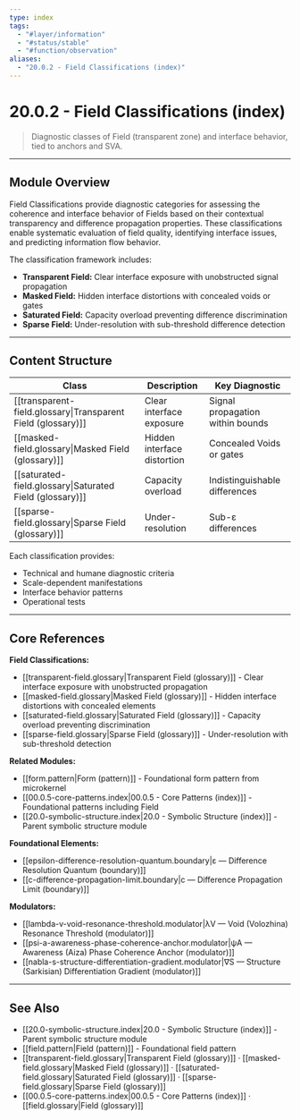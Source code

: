 ```yaml
---
type: index
tags:
  - "#layer/information"
  - "#status/stable"
  - "#function/observation"
aliases:
  - "20.0.2 - Field Classifications (index)"
---
```


# 20.0.2 - Field Classifications (index)

> Diagnostic classes of Field (transparent zone) and interface behavior, tied to anchors and SVA.

---

## Module Overview

Field Classifications provide diagnostic categories for assessing the coherence and interface behavior of Fields based on their contextual transparency and difference propagation properties. These classifications enable systematic evaluation of field quality, identifying interface issues, and predicting information flow behavior.

The classification framework includes:
- **Transparent Field:** Clear interface exposure with unobstructed signal propagation
- **Masked Field:** Hidden interface distortions with concealed voids or gates
- **Saturated Field:** Capacity overload preventing difference discrimination
- **Sparse Field:** Under-resolution with sub-threshold difference detection

---

## Content Structure

| Class | Description | Key Diagnostic |
|-------|-------------|----------------|
| [[transparent-field.glossary\|Transparent Field (glossary)]] | Clear interface exposure | Signal propagation within bounds |
| [[masked-field.glossary\|Masked Field (glossary)]] | Hidden interface distortion | Concealed Voids or gates |
| [[saturated-field.glossary\|Saturated Field (glossary)]] | Capacity overload | Indistinguishable differences |
| [[sparse-field.glossary\|Sparse Field (glossary)]] | Under-resolution | Sub-ε differences |

Each classification provides:
- Technical and humane diagnostic criteria
- Scale-dependent manifestations
- Interface behavior patterns
- Operational tests

---

## Core References

**Field Classifications:**
- [[transparent-field.glossary|Transparent Field (glossary)]] - Clear interface exposure with unobstructed propagation
- [[masked-field.glossary|Masked Field (glossary)]] - Hidden interface distortions with concealed elements
- [[saturated-field.glossary|Saturated Field (glossary)]] - Capacity overload preventing discrimination
- [[sparse-field.glossary|Sparse Field (glossary)]] - Under-resolution with sub-threshold detection

**Related Modules:**
- [[form.pattern|Form (pattern)]] - Foundational form pattern from microkernel
- [[00.0.5-core-patterns.index|00.0.5 - Core Patterns (index)]] - Foundational patterns including Field
- [[20.0-symbolic-structure.index|20.0 - Symbolic Structure (index)]] - Parent symbolic structure module

**Foundational Elements:**
- [[epsilon-difference-resolution-quantum.boundary|ε — Difference Resolution Quantum (boundary)]]
- [[c-difference-propagation-limit.boundary|c — Difference Propagation Limit (boundary)]]

**Modulators:**
- [[lambda-v-void-resonance-threshold.modulator|λV — Void (Volozhina) Resonance Threshold (modulator)]]
- [[psi-a-awareness-phase-coherence-anchor.modulator|ψA — Awareness (Aiza) Phase Coherence Anchor (modulator)]]
- [[nabla-s-structure-differentiation-gradient.modulator|∇S — Structure (Sarkisian) Differentiation Gradient (modulator)]]

---

## See Also

- [[20.0-symbolic-structure.index|20.0 - Symbolic Structure (index)]] - Parent symbolic structure module
- [[field.pattern|Field (pattern)]] - Foundational field pattern
- [[transparent-field.glossary|Transparent Field (glossary)]] · [[masked-field.glossary|Masked Field (glossary)]] · [[saturated-field.glossary|Saturated Field (glossary)]] · [[sparse-field.glossary|Sparse Field (glossary)]]
- [[00.0.5-core-patterns.index|00.0.5 - Core Patterns (index)]] · [[field.glossary|Field (glossary)]]